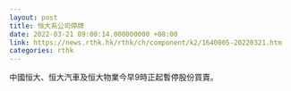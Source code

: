 ```yaml
---
layout: post
title: 恒大系公司停牌
date: 2022-03-21 09:00:14.000000000 +08:00
link: https://news.rthk.hk/rthk/ch/component/k2/1640005-20220321.htm
categories: rthk
---
```


中國恒大、恒大汽車及恒大物業今早9時正起暫停股份買賣。
